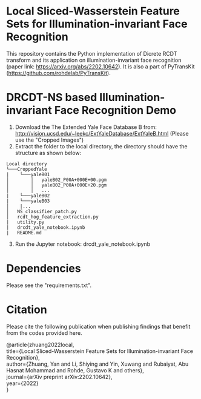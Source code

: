 # Local Sliced-Wasserstein Feature Sets for Illumination-invariant Face Recognition

This repository contains the Python implementation of Dicrete RCDT transform and its application on illumination-invariant face recognition (paper link: https://arxiv.org/abs/2202.10642). It is also a part of PyTransKit (https://github.com/rohdelab/PyTransKit).


# DRCDT-NS based Illumination-invariant Face Recognition Demo

1. Download the The Extended Yale Face Database B from: http://vision.ucsd.edu/~leekc/ExtYaleDatabase/ExtYaleB.html (Please use the "Cropped Images")
2. Extract the folder to the local directory, the directory should have the structure as shown below:
```
Local directory
└───CroppedYale
|    └───yaleB01
│        │   yaleB02_P00A+000E+00.pgm
│        │   yaleB02_P00A+000E+20.pgm
│        │   ...
|    └───yaleB02
|    └───yaleB03
│    |...
│   NS_classifier_patch.py
│   rcdt_hog_feature_extraction.py
|   utility.py
|   drcdt_yale_notebook.ipynb
|   README.md
```
3. Run the Jupyter notebook: drcdt_yale_notebook.ipynb

# Dependencies 

Please see the "requirements.txt".

# Citation

Please cite the following publication when publishing findings that benefit from the codes provided here.

@article{zhuang2022local,  
  title={Local Sliced-Wasserstein Feature Sets for Illumination-invariant Face Recognition},  
  author={Zhuang, Yan and Li, Shiying and Yin, Xuwang and Rubaiyat, Abu Hasnat Mohammad and Rohde, Gustavo K and others},  
  journal={arXiv preprint arXiv:2202.10642},  
  year={2022}  
}
